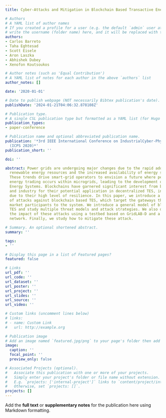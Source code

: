 ```yaml
---
title: Cyber-Attacks and Mitigation in Blockchain Based Transactive Energy Systems

# Authors
# A YAML list of author names
# If you created a profile for a user (e.g. the default `admin` user at `content/authors/admin/`), 
# write the username (folder name) here, and it will be replaced with their full name and linked to their profile.
authors:
- Carlos Barreto
- Taha Eghtesad
- Scott Eisele
- Aron Laszka
- Abhishek Dubey
- Xenofon Koutsoukos

# Author notes (such as 'Equal Contribution')
# A YAML list of notes for each author in the above `authors` list
author_notes: []

date: '2020-01-01'

# Date to publish webpage (NOT necessarily Bibtex publication's date).
publishDate: '2024-01-21T04:06:32.878108Z'

# Publication type.
# A single CSL publication type but formatted as a YAML list (for Hugo requirements).
publication_types:
- paper-conference

# Publication name and optional abbreviated publication name.
publication: '*3rd IEEE International Conference on IndustrialCyber-Physical Systems
  (ICPS 2020)*'
publication_short: ''

doi: ''

abstract: Power grids are undergoing major changes due to the rapid adoption of intermittent
  renewable energy resources and the increased availability of energy storage devices.
  These trends drive smart-grid operators to envision a future where peer-to-peer
  energy trading occurs within microgrids, leading to the development of Transactive
  Energy Systems. Blockchains have garnered significant interest from both academia
  and industry for their potential application in decentralized TES, in large part
  due to their high level of resilience. In this paper, we introduce a novel class
  of attacks against blockchain based TES, which target the gateways that connect
  market participants to the system. We introduce a general model of blockchain based
  TES and study multiple threat models and attack strategies. We also demonstrate
  the impact of these attacks using a testbed based on GridLAB-D and a private Ethereum
  network. Finally, we study how to mitigate these attack.

# Summary. An optional shortened abstract.
summary: ''

tags:
- ''

# Display this page in a list of Featured pages?
featured: false

# Links
url_pdf: ''
url_code: ''
url_dataset: ''
url_poster: ''
url_project: ''
url_slides: ''
url_source: ''
url_video: ''

# Custom links (uncomment lines below)
# links:
# - name: Custom Link
#   url: http://example.org

# Publication image
# Add an image named `featured.jpg/png` to your page's folder then add a caption below.
image:
  caption: ''
  focal_point: ''
  preview_only: false

# Associated Projects (optional).
#   Associate this publication with one or more of your projects.
#   Simply enter your project's folder or file name without extension.
#   E.g. `projects: ['internal-project']` links to `content/project/internal-project/index.md`.
#   Otherwise, set `projects: []`.
projects: []
---
```


Add the **full text** or **supplementary notes** for the publication here using Markdown formatting.
